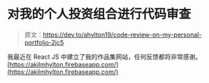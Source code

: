 # 对我的个人投资组合进行代码审查

> 原文：<https://dev.to/ahylton19/code-review-on-my-personal-portfolio-2jc5>

我最近在 React JS 中建立了我的作品集网站，任何反馈都将非常感谢。
[https://akilmhylton.firebaseapp.com/](https://akilmhylton.firebaseapp.com/)